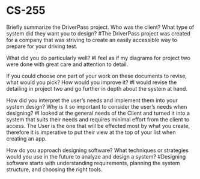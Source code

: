 # CS-255
Briefly summarize the DriverPass project. Who was the client? What type of system did they want you to design?
#The DriverPass project was created for a company that was striving to create an easily accessible way to prepare for your driving test.

What did you do particularly well?
#I feel as if my diagrams for project two were done with great care and attention to detail.

If you could choose one part of your work on these documents to revise, what would you pick? How would you improve it?
#I would revise the detailing in project two and go further in depth about the system at hand.

How did you interpret the user’s needs and implement them into your system design? Why is it so important to consider the user’s needs when designing?
#I looked at the general needs of the Client and turned it into a system that suits their needs and requires minimal effort from the client to access. The User is the one that will be effected most by what you create, therefore it is imperative to put their view at the top of your list when creating an app.

How do you approach designing software? What techniques or strategies would you use in the future to analyze and design a system?
#Designing software starts with understanding requirements, planning the system structure, and choosing the right tools.
